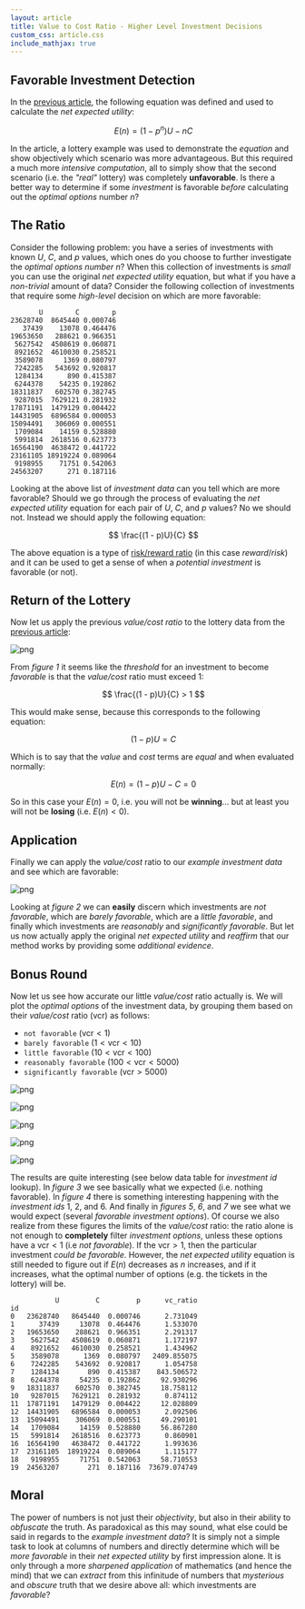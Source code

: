 ```yaml
---
layout: article
title: Value to Cost Ratio - Higher Level Investment Decisions
custom_css: article.css
include_mathjax: true
---
```

## Favorable Investment Detection
In the [previous article](https://diogenesanalytics.com/blog/2024/05/19/optimal-options), the following equation was defined and used to calculate the *net expected utility*:

$$
E(n) = (1 - p^n)U - nC
$$

In the article, a lottery example was used to demonstrate the *equation* and show objectively which scenario was more advantageous. But this required a much more *intensive computation*, all to simply show that the second scenario (i.e. the *"real"* lottery) was completely **unfavorable**. Is there a better way to determine if some *investment* is favorable *before* calculating out the *optimal options* number $n$?

## The Ratio
Consider the following problem: you have a series of investments with known $U$, $C$, and $p$ values, which ones do you choose to further investigate the *optimal options number* $n$? When this collection of investments is *small* you can use the original *net expected utility* equation, but what if you have a *non-trivial* amount of data? Consider the following collection of investments that require some *high-level* decision on which are more favorable:

           U        C        p
    23628740  8645440 0.000746
       37439    13078 0.464476
    19653650   288621 0.966351
     5627542  4508619 0.060871
     8921652  4610030 0.258521
     3589078     1369 0.080797
     7242285   543692 0.920817
     1284134      890 0.415387
     6244378    54235 0.192862
    18311837   602570 0.382745
     9287015  7629121 0.281932
    17871191  1479129 0.004422
    14431905  6896584 0.000053
    15094491   306069 0.000551
     1709084    14159 0.528880
     5991814  2618516 0.623773
    16564190  4638472 0.441722
    23161105 18919224 0.089064
     9198955    71751 0.542063
    24563207      271 0.187116


Looking at the above list of *investment data* can you tell which are more favorable? Should we go through the process of evaluating the *net expected utility* equation for each pair of $U$, $C$, and $p$ values? No we should not. Instead we should apply the following equation:

$$
\frac{(1 - p)U}{C}
$$

The above equation is a type of [risk/reward ratio](https://www.investopedia.com/terms/r/riskrewardratio.asp) (in this case *reward*/*risk*) and it can be used to get a sense of when a *potential investment* is favorable (or not).

## Return of the Lottery
Now let us apply the previous *value/cost ratio* to the lottery data from the [previous article](https://diogenesanalytics.com/blog/2024/05/19/optimal-options):


    
![png](/assets/images/2024-05-20-value-cost-ratio_files/2024-05-20-value-cost-ratio_8_0.png)
    


From *figure 1* it seems like the *threshold* for an investment to become *favorable* is that the *value/cost* ratio must exceed $1$:

$$
\frac{(1 - p)U}{C} > 1
$$

This would make sense, because this corresponds to the following equation:

$$
(1 - p)U = C
$$

Which is to say that the *value* and *cost* terms are *equal* and when evaluated normally:

$$
E(n) = (1 - p)U - C = 0
$$

So in this case your $E(n) = 0$, i.e. you will not be **winning**... but at least you will not be **losing** (i.e. $E(n) < 0$).

## Application
Finally we can apply the *value/cost* ratio to our *example investment data* and see which are favorable:


    
![png](/assets/images/2024-05-20-value-cost-ratio_files/2024-05-20-value-cost-ratio_11_0.png)
    


Looking at *figure 2* we can **easily** discern which investments are *not favorable*, which are *barely favorable*, which are a *little favorable*, and finally which investments are *reasonably* and *significantly favorable*. But let us now actually apply the original *net expected utility* and *reaffirm* that our method works by providing some *additional evidence*.

## Bonus Round
Now let us see how accurate our little *value/cost* ratio actually is. We will plot the *optimal options* of the investment data, by grouping them based on their *value/cost* ratio ($\text{vcr}$) as follows:
+ `not favorable` ($\text{vcr} < 1$)
+ `barely favorable` ($1 < \text{vcr} < 10$)
+ `little favorable` ($10 < \text{vcr} < 100$)
+ `reasonably favorable` ($100 < \text{vcr} < 5000$)
+ `significantly favorable` ($\text{vcr} > 5000$)


    
![png](/assets/images/2024-05-20-value-cost-ratio_files/2024-05-20-value-cost-ratio_15_0.png)
    



    
![png](/assets/images/2024-05-20-value-cost-ratio_files/2024-05-20-value-cost-ratio_15_1.png)
    



    
![png](/assets/images/2024-05-20-value-cost-ratio_files/2024-05-20-value-cost-ratio_15_2.png)
    



    
![png](/assets/images/2024-05-20-value-cost-ratio_files/2024-05-20-value-cost-ratio_15_3.png)
    



    
![png](/assets/images/2024-05-20-value-cost-ratio_files/2024-05-20-value-cost-ratio_15_4.png)
    


The results are quite interesting (see below data table for *investment id* lookup). In *figure 3* we see basically what we expected (i.e. nothing favorable). In *figure 4* there is something interesting happening with the *investment ids* $1$, $2$, and $6$. And finally in *figures* *5*, *6*, and *7* we see what we would expect (several *favorable investment options*). Of course we also realize from these figures the limits of the *value/cost* ratio: the ratio alone is not enough to **completely** filter *investment options*, unless these options have a $\text{vcr} < 1$ (i.e *not favorable*). If the $\text{vcr} > 1$, then the particular investment *could be favorable*. However, the *net expected utility* equation is still needed to figure out if $E(n)$ decreases as $n$ increases, and if it increases, what the optimal number of options (e.g. the tickets in the lottery) will be.

               U         C         p      vc_ratio
    id                                            
    0   23628740   8645440  0.000746      2.731049
    1      37439     13078  0.464476      1.533070
    2   19653650    288621  0.966351      2.291317
    3    5627542   4508619  0.060871      1.172197
    4    8921652   4610030  0.258521      1.434962
    5    3589078      1369  0.080797   2409.855075
    6    7242285    543692  0.920817      1.054758
    7    1284134       890  0.415387    843.506572
    8    6244378     54235  0.192862     92.930296
    9   18311837    602570  0.382745     18.758112
    10   9287015   7629121  0.281932      0.874112
    11  17871191   1479129  0.004422     12.028809
    12  14431905   6896584  0.000053      2.092506
    13  15094491    306069  0.000551     49.290101
    14   1709084     14159  0.528880     56.867280
    15   5991814   2618516  0.623773      0.860901
    16  16564190   4638472  0.441722      1.993636
    17  23161105  18919224  0.089064      1.115177
    18   9198955     71751  0.542063     58.710553
    19  24563207       271  0.187116  73679.074749


## Moral
The power of numbers is not just their *objectivity*, but also in their ability to *obfuscate* the truth. As paradoxical as this may sound, what else could be said in regards to the *example investment data*? It is simply not a simple task to look at columns of numbers and directly determine which will be *more favorable* in their *net expected utility* by first impression alone. It is only through a more *sharpened application* of mathematics (and hence the mind) that we can *extract* from this infinitude of numbers that *mysterious* and *obscure* truth that we desire above all: which investments are *favorable*?

